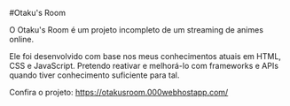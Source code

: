 #Otaku's Room

O Otaku's Room é um projeto incompleto de um streaming de animes online.
<img></img>

Ele foi desenvolvido com base nos meus conhecimentos atuais em HTML, CSS e JavaScript. Pretendo reativar e melhorá-lo com frameworks e APIs quando tiver conhecimento suficiente para tal.

Confira o projeto: https://otakusroom.000webhostapp.com/
